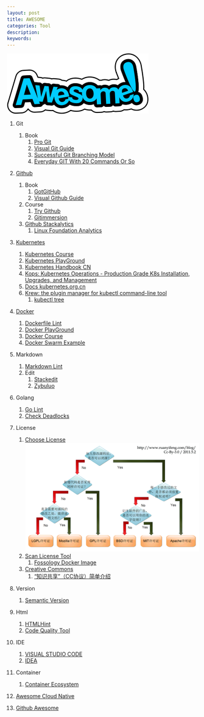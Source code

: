 ```yaml
---
layout: post
title: AWESOME
categories: Tool
description:
keywords:
---
```


![Awesome-1](/images/posts/Awesome-1.png)

1. Git
    1. Book
        1. [Pro Git](https://git-scm.com/book/zh/v2)
        1. [Visual Git Guide](http://marklodato.github.io/visual-git-guide/index-zh-cn.html)
        1. [Successful Git Branching Model](http://nvie.com/posts/a-successful-git-branching-model/)
        1. [Everyday GIT With 20 Commands Or So](https://www.kernel.org/pub/software/scm/git/docs/giteveryday.html)
        
1. [Github](https://github.com/)
    1. Book
        1. [GotGitHub](http://www.worldhello.net/gotgithub/index.html)
        1. [Visual Github Guide](http://www.360doc.com/content/15/0302/19/12144668_452042045.shtml)
    1. Course
        1. [Try Github](https://try.github.io/)
        1. [Gitimmersion](http://gitimmersion.com/)
    1. [Github Stackalytics](http://stackalytics.com/)
        1. [Linux Foundation Analytics](https://lfanalytics.io/projects)

1. [Kubernetes](https://github.com/ramitsurana/awesome-kubernetes)
    1. [Kubernetes Course](https://www.katacoda.com/courses/kubernetes)
    1. [Kubernetes PlayGround](https://www.katacoda.com/courses/kubernetes/playground)
    1. [Kubernetes Handbook CN](https://jimmysong.io/kubernetes-handbook)
    1. [Kops: Kubernetes Operations - Production Grade K8s Installation, Upgrades, and Management](https://github.com/kubernetes/kops)
    1. [Docs kubernetes.org.cn](http://docs.kubernetes.org.cn/)
    1. [Krew: the plugin manager for kubectl command-line tool](https://krew.sigs.k8s.io/)
        1. [kubectl tree](https://github.com/ahmetb/kubectl-tree)

1. [Docker](https://www.docker.com/)
    1. [Dockerfile Lint](https://github.com/lukasmartinelli/hadolint)
    1. [Docker PlayGround](http://play-with-docker.com)
    1. [Docker Course](https://www.katacoda.com/)
    1. [Docker Swarm Example](https://github.com/docker/example-voting-app)

1. Markdown
    1. [Markdown Lint](https://github.com/mivok/markdownlint)
    1. Edit
        1. [Stackedit](https://stackedit.io/)
        1. [Zybuluo](https://www.zybuluo.com/)

1. Golang
    1. [Go Lint](https://github.com/golang/lint)
    1. [Check Deadlocks](https://github.com/nickng/dingo-hunter)

1. License
    1. [Choose License](https://choosealicense.com/)
    ![free_software_licenses](/images/posts/free_software_licenses.png)
    1. [Scan License Tool](https://www.fossology.org/)
        1. [Fossology Docker Image](https://hub.docker.com/r/fossology/fossology/)
    1. [Creative Commons](https://creativecommons.org/licenses/by-nc-sa/4.0/deed.zh)
        1. [“知识共享”（CC协议）简单介绍](https://zhuanlan.zhihu.com/p/20641764)

1. Version
    1. [Semantic Version](http://semver.org/)

1. Html
    1. [HTMLHint](https://github.com/yaniswang/HTMLHint)
    1. [Code Quality Tool](https://github.com/philipwalton/html-inspector)
    
1. IDE
    1. [VISUAL STUDIO CODE](../../../../2017/01/10/vs-code-golang/)
    1. [IDEA](https://www.jetbrains.com/idea/#chooseYourEdition)

1. Container
    1. [Container Ecosystem](https://jimmysong.io/kubernetes-handbook/images/container-ecosystem.png)

1. [Awesome Cloud Native](https://jimmysong.io/awesome-cloud-native/)

1. [Github Awesome](https://github.com/sindresorhus/awesome)
